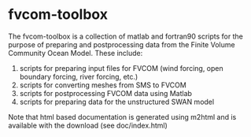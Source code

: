 fvcom-toolbox
=============

The fvcom-toolbox is a collection of matlab and fortran90 scripts for the purpose of preparing and postprocessing data from the Finite Volume Community Ocean Model. These include:

1. scripts for preparing input files for FVCOM (wind forcing, open boundary forcing, river forcing, etc.)
2. scripts for converting meshes from SMS to FVCOM
3. scripts for postprocessing FVCOM data using Matlab
4. scripts for preparing data for the unstructured SWAN model

Note that html based documentation is generated using m2html and is available with the download (see doc/index.html)

